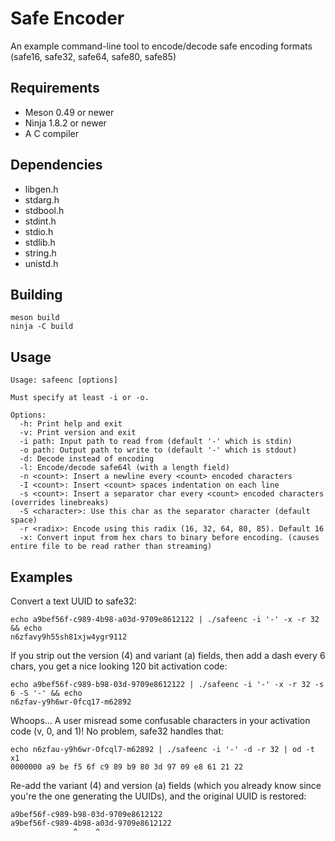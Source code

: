 Safe Encoder
============

An example command-line tool to encode/decode safe encoding formats (safe16, safe32, safe64, safe80, safe85)


Requirements
------------

  * Meson 0.49 or newer
  * Ninja 1.8.2 or newer
  * A C compiler


Dependencies
------------

 * libgen.h
 * stdarg.h
 * stdbool.h
 * stdint.h
 * stdio.h
 * stdlib.h
 * string.h
 * unistd.h


Building
--------

    meson build
    ninja -C build


Usage
-----

    Usage: safeenc [options]

    Must specify at least -i or -o.

    Options:
      -h: Print help and exit
      -v: Print version and exit
      -i path: Input path to read from (default '-' which is stdin)
      -o path: Output path to write to (default '-' which is stdout)
      -d: Decode instead of encoding
      -l: Encode/decode safe64l (with a length field)
      -n <count>: Insert a newline every <count> encoded characters
      -I <count>: Insert <count> spaces indentation on each line
      -s <count>: Insert a separator char every <count> encoded characters (overrides linebreaks)
      -S <character>: Use this char as the separator character (default space)
      -r <radix>: Encode using this radix (16, 32, 64, 80, 85). Default 16
      -x: Convert input from hex chars to binary before encoding. (causes entire file to be read rather than streaming)


Examples
--------

Convert a text UUID to safe32:

```
echo a9bef56f-c989-4b98-a03d-9709e8612122 | ./safeenc -i '-' -x -r 32 && echo
n6zfavy9h55sh81xjw4ygr9112
```

If you strip out the version (4) and variant (a) fields, then add a dash every 6 chars, you get a nice looking 120 bit activation code:

```
echo a9bef56f-c989-b98-03d-9709e8612122 | ./safeenc -i '-' -x -r 32 -s 6 -S '-' && echo
n6zfav-y9h6wr-0fcq17-m62892
```

Whoops... A user misread some confusable characters in your activation code (v, 0, and 1)! No problem, safe32 handles that:

```
echo n6zfau-y9h6wr-Ofcql7-m62892 | ./safeenc -i '-' -d -r 32 | od -t x1
0000000 a9 be f5 6f c9 89 b9 80 3d 97 09 e8 61 21 22
```

Re-add the variant (4) and version (a) fields (which you already know since you're the one generating the UUIDs), and the original UUID is restored:

```
a9bef56f-c989-b98-03d-9709e8612122
a9bef56f-c989-4b98-a03d-9709e8612122
              ^    ^
```
